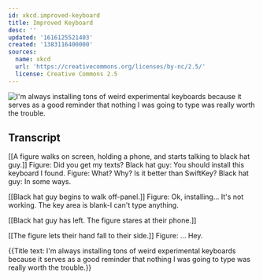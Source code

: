 ```yaml
---
id: xkcd.improved-keyboard
title: Improved Keyboard
desc: ''
updated: '1616125521403'
created: '1383116400000'
sources:
  name: xkcd
  url: 'https://creativecommons.org/licenses/by-nc/2.5/'
  license: Creative Commons 2.5
---
```

![I'm always installing tons of weird experimental keyboards because it serves as a good reminder that nothing I was going to type was really worth the trouble.](https://imgs.xkcd.com/comics/improved_keyboard.png)

## Transcript
[[A figure walks on screen, holding a phone, and starts talking to black hat guy.]]
Figure: Did you get my texts? 
Black hat guy: You should install this keyboard I found. 
Figure: What? Why? Is it better than SwiftKey?
Black hat guy: In some ways. 

[[Black hat guy begins to walk off-panel.]]
Figure: Ok, installing... It's not working. The key area is blank-I can't type anything. 

[[Black hat guy has left. The figure stares at their phone.]]

[[The figure lets their hand fall to their side.]]
Figure: ... Hey.

{{Title text: I'm always installing tons of weird experimental keyboards because it serves as a good reminder that nothing I was going to type was really worth the trouble.}}
